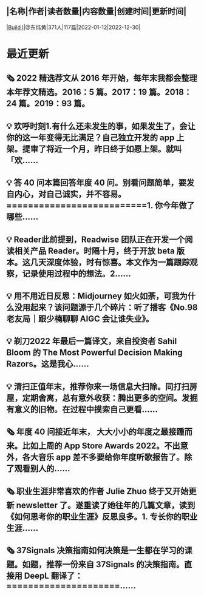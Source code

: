 |名称|作者|读者数量|内容数量|创建时间|更新时间|
---
|[Build Ⅰ](https://xiaobot.net/p/buildforever?refer=0b133df9-27dc-423b-8101-639049001c13)|@东炜黄|371人|117篇|2022-01-12|2022-12-30|

# 最近更新
## 🗞 2022 精选荐文从 2016 年开始，每年末我都会整理本年荐文精选。2016：5 篇。2017：19 篇。2018：24 篇。2019：93 篇。
## 💡 欢呼时刻1.有什么还未发生的事，如果发生了，会让你的这一年变得无比满足？自己独立开发的 app 上架。提审了将近一个月，昨日终于如愿上架。就叫「欢......
## 💡 答 40 问本篇回答年度 40 问。别看问题简单，要发自内心，对自己诚实，并不容易。==========================1. 你今年做了哪些......
## 💡 Reader此前提到，Readwise 团队正在开发一个阅读相关产品 Reader。时隔十月，终于开放 beta 版本。这几天深度体验，时有惊喜。本文作为一篇跟踪观察，记录使用过程中的想法。2......
## 💡 用不用近日反思：Midjourney 如火如荼，可我为什么没用起来？该问题源于几个碎片：听了播客《No.98 老友局｜跟少楠聊聊 AIGC 会让谁失业》。
## 💡 剃刀2022 年最后一篇译文，来自投资者 Sahil Bloom 的 The Most Powerful Decision Making Razors。这是我心......
## 💡 清扫正值年末，推荐你来一场信息大扫除。同打扫房屋，定期舍离，总有意外收获：腾出更多的空间。发掘有意义的旧物。在过程中摸索自己更看......
## 🗞 年度 40 问接近年末， 大大小小的年度之最接踵而来。比如上周的 App Store Awards 2022。不出意外，各大音乐 app 差不多要给你年度听歌报告了。除了观看别人的......
## 🗞 职业生涯非常喜欢的作者 Julie Zhuo 终于又开始更新 newsletter 了。遂重读了她往年的几篇文章，读到《如何思考你的职业生涯》反思良多。1. 专长你的职业生涯......
## 🗞 37Signals 决策指南如何决策是一生都在学习的课题。如题，推荐一份来自 37Signals 的决策指南。直接用 DeepL 翻译了：=====================......

